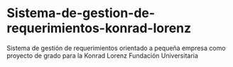 # Sistema-de-gestion-de-requerimientos-konrad-lorenz
Sistema de gestión de requerimientos orientado a pequeña empresa como proyecto de grado para la Konrad Lorenz Fundación Universitaria
